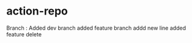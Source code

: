 # action-repo
Branch :
  Added dev branch
  added feature branch
addd new line
added feature delete
